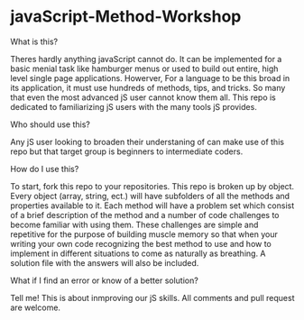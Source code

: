 # javaScript-Method-Workshop

What is this?

Theres hardly anything javaScript cannot do. It can be implemented for a basic menial task like hamburger menus or used to build out entire, high level single page applications. Howerver, For a language to be this broad in its application, it must use hundreds of methods, tips, and tricks. So many that even the most advanced jS user cannot know them all. This repo is dedicated to familiarizing jS users with the many tools jS provides.

Who should use this?

Any jS user looking to broaden their understaning of can make use of this repo but that target group is beginners to intermediate coders.

How do I use this?

To start, fork this repo to your repositories. This repo is broken up by object. Every object (array, string, ect.) will have  subfolders of all the methods and properties available to it. Each method will have a problem set which consist of a brief description of the method and a number of code challenges to become familiar with using them. These challenges are simple and repetitive for the purpose of building muscle memory so that when your writing your own code recognizing the best method to use and how to implement in different situations to come as naturally as breathing. A solution file with the answers will also be included.

What if I find an error or know of a better solution?

Tell me! This is about inmproving our jS skills. All comments and pull request are welcome.
